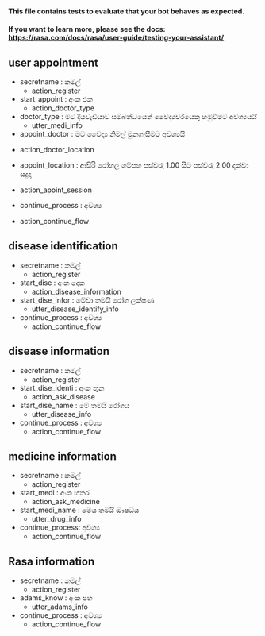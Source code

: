#### This file contains tests to evaluate that your bot behaves as expected.
#### If you want to learn more, please see the docs: https://rasa.com/docs/rasa/user-guide/testing-your-assistant/

## user appointment
* secretname : කමල්
  - action_register
* start_appoint : අංක එක
  - action_doctor_type
* doctor_type : මට දියවැඩියාව සම්බන්ධයෙන් වෛද්‍යවරයෙකු හමුවීමට අවශ්‍යයයි
  - utter_medi_info
* appoint_doctor : මට වෛද්‍ය නිමල් මුනගැසීමට අවශ්‍යයි
 - action_doctor_location
* appoint_location : ආසිරි රෝහල ගම්පහ පස්වරු 1.00 සිට පස්වරු 2.00 දක්වා සදුදා
 - action_apoint_session
* continue_process : අවශ්‍ය
 - action_continue_flow


## disease identification
* secretname : කමල්
  - action_register
* start_dise : අංක දෙක
  - action_disease_information
* start_dise_infor : මේවා තමයි රෝග ලක්ෂණ
  - utter_disease_identify_info
* continue_process : අවශ්‍ය
  - action_continue_flow


## disease information
* secretname : කමල්
  - action_register
* start_dise_identi : අංක තුන
  - action_ask_disease
* start_dise_name : මේ තමයි රෝගය
  - utter_disease_info
* continue_process : අවශ්‍ය
  - action_continue_flow

## medicine information
* secretname : කමල්
  - action_register
* start_medi : අංක හතර
  - action_ask_medicine
* start_medi_name : මෙය තමයි ඖෂධය
  - utter_drug_info
* continue_process: අවශ්‍ය
  - action_continue_flow

## Rasa information 
* secretname : කමල්
  - action_register
* adams_know : අංක පහ
  - utter_adams_info
* continue_process : අවශ්‍ය
  - action_continue_flow
